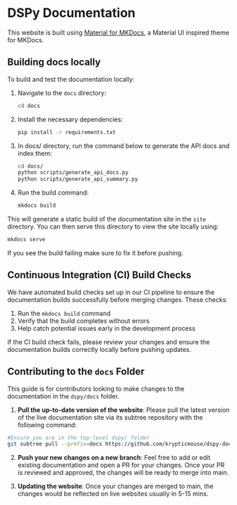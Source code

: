 # DSPy Documentation

This website is built using [Material for MKDocs](https://squidfunk.github.io/mkdocs-material/), a Material UI inspired theme for MKDocs.

## Building docs locally

To build and test the documentation locally:

1. Navigate to the `docs` directory:
   ```bash
   cd docs
   ```

2. Install the necessary dependencies:
   ```bash
   pip install -r requirements.txt
   ```

3. In docs/ directory, run the command below to generate the API docs and index them:
   ```bash
   cd docs/
   python scripts/generate_api_docs.py
   python scripts/generate_api_summary.py
   ```

4. Run the build command:
   ```bash
   mkdocs build
   ```

This will generate a static build of the documentation site in the `site` directory. You can then serve this directory to view the site locally using:

```bash
mkdocs serve
```

If you see the build failing make sure to fix it before pushing.

## Continuous Integration (CI) Build Checks

We have automated build checks set up in our CI pipeline to ensure the documentation builds successfully before merging changes. These checks:

1. Run the `mkdocs build` command
2. Verify that the build completes without errors
3. Help catch potential issues early in the development process

If the CI build check fails, please review your changes and ensure the documentation builds correctly locally before pushing updates.

## Contributing to the `docs` Folder

This guide is for contributors looking to make changes to the documentation in the `dspy/docs` folder. 

1. **Pull the up-to-date version of the website**: Please pull the latest version of the live documentation site via its subtree repository with the following command:

```bash
#Ensure you are in the top-level dspy/ folder
git subtree pull --prefix=docs https://github.com/krypticmouse/dspy-docs master
```

2. **Push your new changes on a new branch**: Feel free to add or edit existing documentation and open a PR for your changes. Once your PR is reviewed and approved, the changes will be ready to merge into main. 

3. **Updating the website**: Once your changes are merged to main, the changes would be reflected on live websites usually in 5-15 mins.
